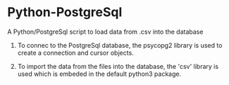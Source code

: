 # Python-PostgreSql
A Python/PostgreSql script to load data from .csv into the database

1) To connec to the PostgreSql database, the psycopg2 library is used to create 
a connection and cursor objects.

2) To import the data from the files into the database, the 'csv' library is used which
is embeded in the default python3 package.